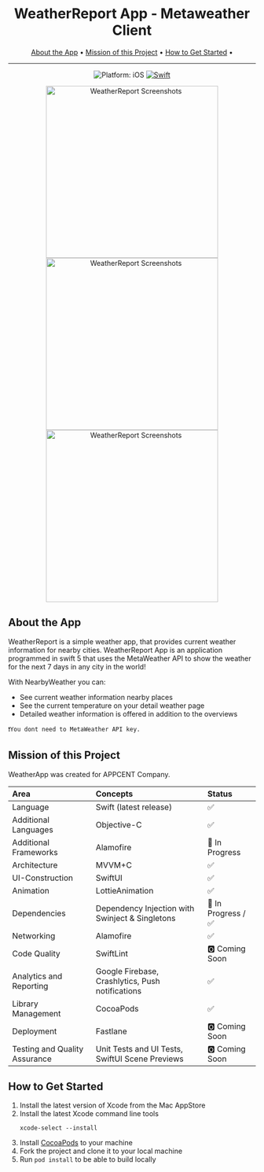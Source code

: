 <h1 align="center">WeatherReport App - Metaweather Client</h1>

<p align="center">
  <a href="#about-the-app">About the App</a> •
  <a href="#mission-of-this-project">Mission of this Project</a> •
  <a href="#how-to-get-started">How to Get Started</a> •
</p>

---

<p align="center">
  <img src="https://img.shields.io/badge/Platform-iOS%2012.0+-lightgrey.svg" alt="Platform: iOS">
<a href="https://developer.apple.com/swift/"><img src="https://img.shields.io/badge/Swift-5.3-orange.svg?style=flat" alt="Swift"/></a>
</p>
<p align="center">
<img src="https://github.com/HALILKAYAA/WeatherReport/blob/main/Resources/screenshot1.png" alt="WeatherReport Screenshots" width="350">
<img src="https://github.com/HALILKAYAA/WeatherReport/blob/main/Resources/screenshot2.png" alt="WeatherReport Screenshots" width="350">
<img src="https://github.com/HALILKAYAA/WeatherReport/blob/main/Resources/screenshot3.png" alt="WeatherReport Screenshots" width="350">
</p>

## About the App

WeatherReport is a simple weather app, that provides current weather information for nearby cities. WeatherReport App is an application programmed in swift 5 that uses the MetaWeather API to show the weather for the next 7 days in any city in the world!

With NearbyWeather you can:

- See current weather information nearby places
- See the current temperature on your detail weather page
- Detailed weather information is offered in addition to the overviews

```
❗️You dont need to MetaWeather API key.
```

## Mission of this Project

WeatherApp was created for APPCENT Company.

| Area | Concepts | Status |
|:--|:--|:--|
| Language | Swift (latest release) | ✅ |
| Additional Languages | Objective-C | ✅ |
| Additional Frameworks | Alamofire | 🔄 In Progress |
| Architecture | MVVM+C | ✅ |
| UI-Construction | SwiftUI | ✅ |
| Animation | LottieAnimation | ✅ |
| Dependencies | Dependency Injection with Swinject & Singletons | 🔄 In Progress / ✅ |
| Networking | Alamofire | ✅ |
| Code Quality | SwiftLint | 🅾️ Coming Soon |
| Analytics and Reporting | Google Firebase, Crashlytics, Push notifications | ✅ |
| Library Management | CocoaPods | ✅ |
| Deployment | Fastlane | 🅾️ Coming Soon |
| Testing and Quality Assurance | Unit Tests and UI Tests, SwiftUI Scene Previews | 🅾️ Coming Soon |


## How to Get Started

1. Install the latest version of Xcode from the Mac AppStore
2. Install the latest Xcode command line tools
    ```
    xcode-select --install
    ```
3. Install [CocoaPods](https://cocoapods.org) to your machine
6. Fork the project and clone it to your local machine
7. Run `pod install` to be able to build locally
